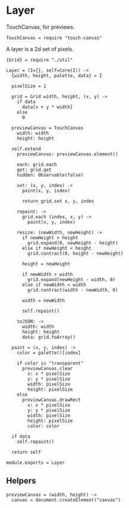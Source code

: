 Layer
=====

TouchCanvas, for previews.

    TouchCanvas = require "touch-canvas"

A layer is a 2d set of pixels.

    {Grid} = require "./util"

    Layer = (I={}, self=Core(I)) ->
      {width, height, palette, data} = I

      pixelSize = 1

      grid = Grid width, height, (x, y) ->
        if data
          data[x + y * width]
        else
          0

      previewCanvas = TouchCanvas
        width: width
        height: height

      self.extend
        previewCanvas: previewCanvas.element()

        each: grid.each
        get: grid.get
        hidden: Observable(false)

        set: (x, y, index) ->
          paint(x, y, index)

          return grid.set x, y, index

        repaint: ->
          grid.each (index, x, y) ->
            paint(x, y, index)

        resize: (newWidth, newHeight) ->
          if newHeight > height
            grid.expand(0, newHeight - height)
          else if newHeight < height
            grid.contract(0, height - newHeight)

          height = newHeight

          if newWidth > width
            grid.expand(newHeight - width, 0)
          else if newWidth < width
            grid.contract(width - newWidth, 0)

          width = newWidth

          self.repaint()

        toJSON: ->
          width: width
          height: height
          data: grid.toArray()

      paint = (x, y, index) ->
        color = palette()[index]

        if color is "transparent"
          previewCanvas.clear
            x: x * pixelSize
            y: y * pixelSize
            width: pixelSize
            height: pixelSize
        else
          previewCanvas.drawRect
            x: x * pixelSize
            y: y * pixelSize
            width: pixelSize
            height: pixelSize
            color: color

      if data
        self.repaint()

      return self

    module.exports = Layer

Helpers
-------

    previewCanvas = (width, height) ->
      canvas = document.createElement("canvas")
